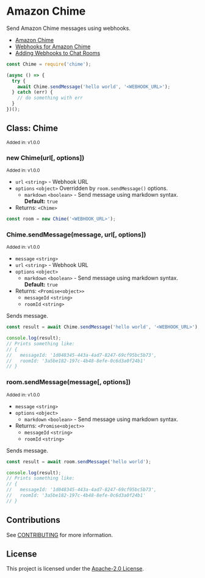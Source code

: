 # Amazon Chime

Send Amazon Chime messages using webhooks.

- [Amazon Chime](https://aws.amazon.com/chime)
- [Webhooks for Amazon Chime](https://docs.aws.amazon.com/chime/latest/dg/webhooks.html)
- [Adding Webhooks to Chat Rooms](https://docs.aws.amazon.com/chime/latest/ug/webhooks.html)

```javascript
const Chime = require('chime');

(async () => {
  try {
    await Chime.sendMessage('hello world', '<WEBHOOK_URL>');
  } catch (err) {
    // do something with err
  }
})();
```

## Class: Chime

<sup>Added in: v1.0.0</sup>

### new Chime(url[, options])

<sup>Added in: v1.0.0</sup>

- `url` `<string>` - Webhook URL
- `options` `<object>` Overridden by `room.sendMessage()` options.
  - `markdown` `<boolean>` - Send message using markdown syntax. **Default:** `true`
- Returns: `<Chime>`

```javascript
const room = new Chime('<WEBHOOK_URL>');
```

### Chime.sendMessage(message, url[, options])

<sup>Added in: v1.0.0</sup>

- `message` `<string>`
- `url` `<string>` - Webhook URL
- `options` `<object>`
  - `markdown` `<boolean>` - Send message using markdown syntax. **Default:** `true`
- Returns: `<Promise<object>>`
  - `messageId` `<string>`
  - `roomId` `<string>`

Sends message.

```javascript
const result = await Chime.sendMessage('hello world', '<WEBHOOK_URL>');

console.log(result);
// Prints something like:
// {
//   messageId: '1d048345-443a-4ad7-8247-69cf95bc5b73',
//   roomId: '3a5be182-197c-4b48-8efe-0c6d3a0f24b1'
// }
```

### room.sendMessage(message[, options])

<sup>Added in: v1.0.0</sup>

- `message` `<string>`
- `options` `<object>`
  - `markdown` `<boolean>` - Send message using markdown syntax.
- Returns: `<Promise<object>>`
  - `messageId` `<string>`
  - `roomId` `<string>`

Sends message.

```javascript
const result = await room.sendMessage('hello world');

console.log(result);
// Prints something like:
// {
//   messageId: '1d048345-443a-4ad7-8247-69cf95bc5b73',
//   roomId: '3a5be182-197c-4b48-8efe-0c6d3a0f24b1'
// }
```

## Contributions

See [CONTRIBUTING](CONTRIBUTING.md) for more information.

## License

This project is licensed under the [Apache-2.0 License](LICENSE).
